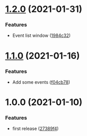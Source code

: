 # [1.2.0](https://github.com/goma-recorder/Midity/compare/v1.1.0...v1.2.0) (2021-01-31)


### Features

* Event list window ([1984c32](https://github.com/goma-recorder/Midity/commit/1984c3276bb6aa1f52a3e3b662e13937ca028973))

# [1.1.0](https://github.com/goma-recorder/Midity/compare/v1.0.0...v1.1.0) (2021-01-16)


### Features

* Add some events ([f04cb78](https://github.com/goma-recorder/Midity/commit/f04cb7812a183e628ea248c7ef93aa9633de77ba))

# 1.0.0 (2021-01-10)


### Features

* first release ([27389f4](https://github.com/goma-recorder/Midity/commit/27389f4cf5d16b4d9375398c0f342c9312ca26be))
